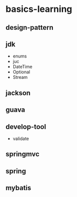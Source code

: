 # basics-learning

## design-pattern

## jdk

- enums
- juc
- DateTime
- Optional
- Stream

## jackson

## guava

## develop-tool

- validate

## springmvc

## spring

## mybatis